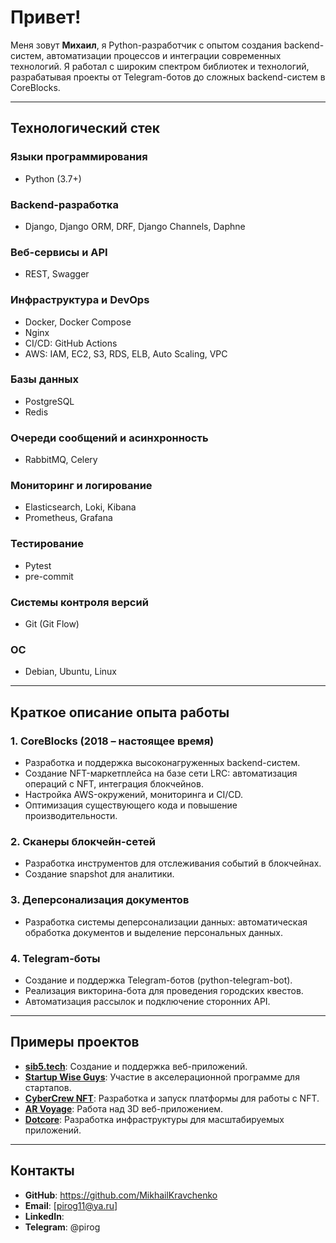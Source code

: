# Привет!  
Меня зовут **Михаил**, я Python-разработчик с опытом создания backend-систем, автоматизации процессов и интеграции современных технологий. Я работал с широким спектром библиотек и технологий, разрабатывая проекты от Telegram-ботов до сложных backend-систем в CoreBlocks.

---

## Технологический стек

### Языки программирования
- Python (3.7+)

### Backend-разработка
- Django, Django ORM, DRF, Django Channels, Daphne

### Веб-сервисы и API
- REST, Swagger

### Инфраструктура и DevOps
- Docker, Docker Compose
- Nginx
- CI/CD: GitHub Actions
- AWS: IAM, EC2, S3, RDS, ELB, Auto Scaling, VPC

### Базы данных
- PostgreSQL
- Redis

### Очереди сообщений и асинхронность
- RabbitMQ, Celery

### Мониторинг и логирование
- Elasticsearch, Loki, Kibana
- Prometheus, Grafana

### Тестирование
- Pytest
- pre-commit

### Системы контроля версий
- Git (Git Flow)

### ОС
- Debian, Ubuntu, Linux

---

## Краткое описание опыта работы

### 1. **CoreBlocks (2018 – настоящее время)**  
- Разработка и поддержка высоконагруженных backend-систем.  
- Создание NFT-маркетплейса на базе сети LRC: автоматизация операций с NFT, интеграция блокчейнов.  
- Настройка AWS-окружений, мониторинга и CI/CD.  
- Оптимизация существующего кода и повышение производительности.  

### 2. **Сканеры блокчейн-сетей**
- Разработка инструментов для отслеживания событий в блокчейнах.  
- Создание snapshot для аналитики.  

### 3. **Деперсонализация документов**
- Разработка системы деперсонализации данных: автоматическая обработка документов и выделение персональных данных.  

### 4. **Telegram-боты**
- Создание и поддержка Telegram-ботов (python-telegram-bot).  
- Реализация викторина-бота для проведения городских квестов.  
- Автоматизация рассылок и подключение сторонних API.  

---

## Примеры проектов

- **[sib5.tech](https://sib5.tech/)**: Создание и поддержка веб-приложений.  
- **[Startup Wise Guys](https://startupwiseguys.com/)**: Участие в акселерационной программе для стартапов.  
- **[CyberCrew NFT](https://cybercrewnft.io/)**: Разработка и запуск платформы для работы с NFT.  
- **[AR Voyage](https://ar.voyage/)**: Работа над 3D веб-приложением.  
- **[Dotcore](https://dotcore.io/)**: Разработка инфраструктуры для масштабируемых приложений.  

---

## Контакты

- **GitHub**: https://github.com/MikhailKravchenko 
- **Email**: [pirog11@ya.ru]  
- **LinkedIn**: 
- **Telegram**: @pirog

